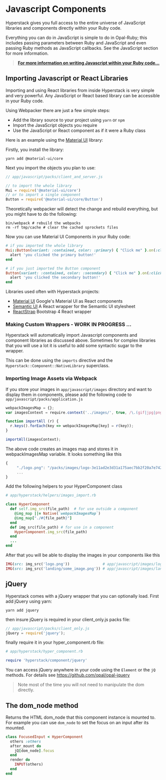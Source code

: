 # Javascript Components

Hyperstack gives you full access to the entire universe of JavaScript libraries and components directly within your Ruby code.

Everything you can do in JavaScript is simple to do in Opal-Ruby; this includes passing parameters between Ruby and JavaScript and even passing Ruby methods as JavaScript callbacks. See the JavaScript section for more information.

> **[For more information on writing Javascript within your Ruby code...](/notes.md#Javascript)**

## Importing Javascript or React Libraries

Importing and using React libraries from inside Hyperstack is very simple and very powerful. Any JavaScript or React based library can be accessible in your Ruby code.

Using Webpacker there are just a few simple steps:

* Add the library source to your project using `yarn` or `npm`
* Import the JavaScript objects you require
* Use the JavaScript or React component as if it were a Ruby class

Here is an example using the [Material UI](https://material-ui.com/) library:

Firstly, you install the library:

```text
yarn add @material-ui/core
```

Next you import the objects you plan to use:

```javascript
// app/javascript/packs/client_and_server.js

// to import the whole library
Mui = require('@material-ui/core')
// or to import a single component
Button = require('@material-ui/core/Button')
```

Theoretically webpacker will detect the change and rebuild everything, but you might have to do the following:

```
bin/webpack # rebuild the webpacks
rm -rf tmp/cache # clear the cached sprockets files
```

Now you can use Material UI Components in your Ruby code:

```ruby
# if you imported the whole library
Mui::Button(variant: :contained, color: :primary) { "Click me" }.on(:click) do
  alert 'you clicked the primary button!'
end

# if you just imported the Button component
Button(variant: :contained, color: :secondary) { "Click me" }.on(:click) do
  alert 'you clicked the secondary button!'
end
```

Libraries used often with Hyperstack projects:

* [Material UI](https://material-ui.com/) Google's Material UI as React components
* [Semantic UI](https://react.semantic-ui.com/) A React wrapper for the Semantic UI stylesheet
* [ReactStrap](https://reactstrap.github.io/) Bootstrap 4 React wrapper

### Making Custom Wrappers - WORK IN PROGRESS ...

Hyperstack will automatically import Javascript components and component libraries as discussed above.  Sometimes for
complex libraries that you will use a lot it is useful to add some syntactic sugar to the wrapper.

This can be done using the `imports` directive and the `Hyperstack::Component::NativeLibrary` superclass.

### Importing Image Assets via Webpack

If you store your images in `app/javascript/images` directory and want to display them in components, please add the following code to `app/javascript/packs/application.js`

```javascript
webpackImagesMap = {};
var imagesContext = require.context('../images/', true, /\.(gif|jpg|png|svg)$/i);

function importAll (r) {
  r.keys().forEach(key => webpackImagesMap[key] = r(key));
}

importAll(imagesContext);
```

The above code creates an images map and stores it in webpackImagesMap variable. It looks something like this

```javascript
{
     "./logo.png": "/packs/images/logo-3e11ad2e3d31a175aec7bb2f20a7e742.png",
     ...
}
```

Add the following helpers to your HyperComponent class

```ruby
# app/hyperstack/helpers/images_import.rb

class HyperComponent
  def self.img_src(file_path)  # for use outside a component
    @img_map ||= Native(`webpackImagesMap`)
    @img_map["./#{file_path}"]
  end
  def img_src(file_path) # for use in a component
    HyperComponent.img_src(file_path)
  end
  ...
end
```

After that you will be able to display the images in your components like this

```ruby
IMG(src: img_src('logo.png'))               # app/javascript/images/logo.png
IMG(src: img_src('landing/some_image.png')) # app/javascript/images/landing/some_image.png
```

## jQuery

Hyperstack comes with a jQuery wrapper that you can optionally load.  First add jQuery using yarn:
```shell
yarn add jquery
```
then insure jQuery is required in your client_only.js packs file:
```javascript
// app/javascript/packs/client_only.js
jQuery = require('jquery');
```
finally require it in your hyper_component.rb file:
```ruby
# app/hyperstack/hyper_component.rb

require 'hyperstack/component/jquery'
```
You can access jQuery anywhere in your code using the `Element` or the `jQ` methods.
For details see https://github.com/opal/opal-jquery

> Note most of the time you will not need to manipulate the dom directly.


## The dom\_node method

Returns the HTML dom\_node that this component instance is mounted to.  For example you can use `dom_node` to
set the focus on an input after its mounted.

```ruby
class FocusedInput < HyperComponent
  others :others
  after_mount do
    jQ[dom_node].focus
  end
  render do
    INPUT(others)
  end
end
```
